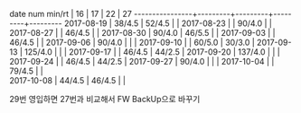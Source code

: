 date num min/rt |    16   |    17   |    22   |    27
----------------+---------+---------+---------+---------
2017-08-19      |  38/4.5 |  52/4.5 |         |
2017-08-23      |         |  90/4.0 |         |
2017-08-27      |         |  46/4.5 |         |
2017-08-30      |  90/4.0 |  46/5.5 |         |
2017-09-03      |         |  46/4.5 |         |
2017-09-06      |  90/4.0 |         |         |
2017-09-10      |         |  60/5.0 |  30/3.0 |
2017-09-13      | 125/4.0 |         |         |
2017-09-17      |         |  46/4.5 |  44/2.5 |
2017-09-20      | 137/4.0 |         |         |
2017-09-24      |         |  46/4.5 |  44/2.5 |
2017-09-27      |  90/4.0 |         |         |
2017-10-04      |         |  79/4.5 |         |        
2017-10-08      |  44/4.5 |  46/4.5 |         |        

29번 영입하면 27번과 비교해서 FW BackUp으로 바꾸기
